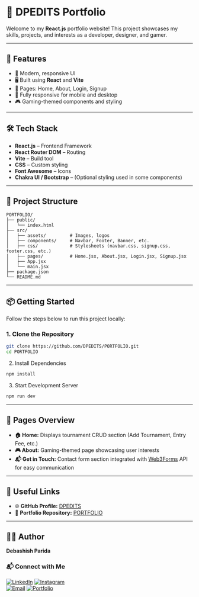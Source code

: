 # 🚀 DPEDITS Portfolio

Welcome to my **React.js** portfolio website! This project showcases my skills, projects, and interests as a developer, designer, and gamer.

---

## 📌 Features

- 🎨 Modern, responsive UI  
- 🖥️ Built using **React** and **Vite**  
- 📄 Pages: Home, About, Login, Signup  
- 📱 Fully responsive for mobile and desktop  
- 🎮 Gaming-themed components and styling  

---

## 🛠️ Tech Stack

- **React.js** – Frontend Framework  
- **React Router DOM** – Routing  
- **Vite** – Build tool  
- **CSS** – Custom styling  
- **Font Awesome** – Icons  
- **Chakra UI / Bootstrap** – (Optional styling used in some components)

---

## 📁 Project Structure

```text
PORTFOLIO/
├── public/
│   └── index.html
├── src/
│   ├── assets/         # Images, logos
│   ├── components/     # Navbar, Footer, Banner, etc.
│   ├── css/            # Stylesheets (navbar.css, signup.css, footer.css, etc.)
│   ├── pages/          # Home.jsx, About.jsx, Login.jsx, Signup.jsx
│   ├── App.jsx
│   └── main.jsx
├── package.json
└── README.md
```
---

## 📦 Getting Started

Follow the steps below to run this project locally:

### 1. Clone the Repository

```bash
git clone https://github.com/DPEDITS/PORTFOLIO.git
cd PORTFOLIO
```
2. Install Dependencies
```bash
npm install
```
3. Start Development Server
```bash
npm run dev
```
---

## 🧪 Pages Overview

- **🏠 Home:** Displays tournament CRUD section (Add Tournament, Entry Fee, etc.)
- **🎮 About:** Gaming-themed page showcasing user interests
- **📬 Get in Touch:** Contact form section integrated with [Web3Forms](https://web3forms.com/) API for easy communication
---

## 🔗 Useful Links

- 🌐 **GitHub Profile:** [DPEDITS](https://github.com/DPEDITS)  
- 📁 **Portfolio Repository:** [PORTFOLIO](https://github.com/DPEDITS/PORTFOLIO)

---

## 🙋‍♂️ Author
**Debashish Parida** 
### 📬 Connect with Me
[![LinkedIn](https://img.shields.io/badge/LinkedIn-0A66C2?style=for-the-badge&logo=linkedin&logoColor=white)](https://www.linkedin.com/in/debashish-parida-421496276)  [![Instagram](https://img.shields.io/badge/Instagram-E4405F?style=for-the-badge&logo=instagram&logoColor=white)](https://www.instagram.com/dp_edits29)   
[![Email](https://img.shields.io/badge/Email-D14836?style=for-the-badge&logo=gmail&logoColor=white)](mailto:debashishparida75@gmail.com)  [![Portfolio](https://img.shields.io/badge/Portfolio-4CAF50?style=for-the-badge&logo=google-chrome&logoColor=white)](https://devportfolio29.netlify.app)


